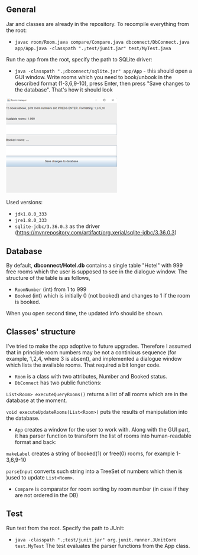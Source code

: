 
## General
Jar and classes are already in the repository. To recompile everything from the root:
- `javac room/Room.java compare/Compare.java dbconnect/DbConnect.java app/App.java -classpath ".;test/junit.jar" test/MyTest.java`

Run the app from the root, specify the path to SQLite driver: 
- `java -classpath ".;dbconnect/sqlite.jar" app/App` - this should open a GUI window. Write rooms which you need to book/unbook in the described format (1-3,6,9-10), press Enter, then press "Save changes to the database". That's how it should look

<img src="demo.png" width="300">

Used versions:
- `jdk1.8.0_333` 
- `jre1.8.0_333`  
- `sqlite-jdbc/3.36.0.3` as the driver (https://mvnrepository.com/artifact/org.xerial/sqlite-jdbc/3.36.0.3) 

## Database
By default, **dbconnect/Hotel.db** contains a single table "Hotel" with 999 free rooms which the user is supposed to see in the dialogue window. 
The structure of the table is as follows, 
- `RoomNumber` (int) from 1 to 999
- `Booked` (int) which is initially 0 (not booked) and changes to 1 if the room is booked. 

When you open second time, the updated info should be shown. 

## Classes' structure
I've tried to make the app adoptive to future upgrades. Therefore I assumed that in principle room numbers may be not a continious sequence (for example, 1,2,4, where 3 is absent), and implemented a dialogue window which lists the available rooms. That required a bit longer code.
- `Room` is a class with two attributes, Number and Booked status.
- `DbConnect` has two public functions:

`List<Room> executeQueryRooms()` returns a list of all rooms which are in the database at the moment.

`void executeUpdateRooms(List<Room>)` puts the results of manipulation into the database.
- `App` creates a window for the user to work with. Along with the GUI part, it has parser function to transform the list of rooms into human-readable format and back:

`makeLabel` creates a string of booked(1) or free(0) rooms, for example 1-3,6,9-10

`parseInput` converts such string into a TreeSet of numbers which then is )used to update `List<Room>`. 
- `Compare` is comparator for room sorting by room number (in case if they are not ordered in the DB)

## Test
Run test from the root. Specify the path to JUnit: 
- `java -classpath ".;test/junit.jar" org.junit.runner.JUnitCore test.MyTest`
The test evaluates the parser functions from the App class. 
 
